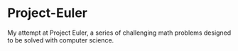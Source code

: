 # Project-Euler
My attempt at Project Euler, a series of challenging math problems designed to be solved with computer science.
